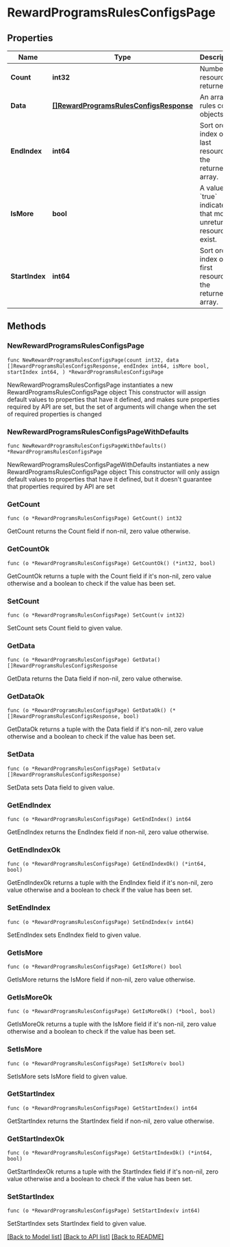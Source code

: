 # RewardProgramsRulesConfigsPage

## Properties

Name | Type | Description | Notes
------------ | ------------- | ------------- | -------------
**Count** | **int32** | Number of resources returned. | 
**Data** | [**[]RewardProgramsRulesConfigsResponse**](RewardProgramsRulesConfigsResponse.md) | An array of rules config objects. | 
**EndIndex** | **int64** | Sort order index of the last resource in the returned array. | 
**IsMore** | **bool** | A value of &#x60;true&#x60; indicates that more unreturned resources exist. | 
**StartIndex** | **int64** | Sort order index of the first resource in the returned array. | 

## Methods

### NewRewardProgramsRulesConfigsPage

`func NewRewardProgramsRulesConfigsPage(count int32, data []RewardProgramsRulesConfigsResponse, endIndex int64, isMore bool, startIndex int64, ) *RewardProgramsRulesConfigsPage`

NewRewardProgramsRulesConfigsPage instantiates a new RewardProgramsRulesConfigsPage object
This constructor will assign default values to properties that have it defined,
and makes sure properties required by API are set, but the set of arguments
will change when the set of required properties is changed

### NewRewardProgramsRulesConfigsPageWithDefaults

`func NewRewardProgramsRulesConfigsPageWithDefaults() *RewardProgramsRulesConfigsPage`

NewRewardProgramsRulesConfigsPageWithDefaults instantiates a new RewardProgramsRulesConfigsPage object
This constructor will only assign default values to properties that have it defined,
but it doesn't guarantee that properties required by API are set

### GetCount

`func (o *RewardProgramsRulesConfigsPage) GetCount() int32`

GetCount returns the Count field if non-nil, zero value otherwise.

### GetCountOk

`func (o *RewardProgramsRulesConfigsPage) GetCountOk() (*int32, bool)`

GetCountOk returns a tuple with the Count field if it's non-nil, zero value otherwise
and a boolean to check if the value has been set.

### SetCount

`func (o *RewardProgramsRulesConfigsPage) SetCount(v int32)`

SetCount sets Count field to given value.


### GetData

`func (o *RewardProgramsRulesConfigsPage) GetData() []RewardProgramsRulesConfigsResponse`

GetData returns the Data field if non-nil, zero value otherwise.

### GetDataOk

`func (o *RewardProgramsRulesConfigsPage) GetDataOk() (*[]RewardProgramsRulesConfigsResponse, bool)`

GetDataOk returns a tuple with the Data field if it's non-nil, zero value otherwise
and a boolean to check if the value has been set.

### SetData

`func (o *RewardProgramsRulesConfigsPage) SetData(v []RewardProgramsRulesConfigsResponse)`

SetData sets Data field to given value.


### GetEndIndex

`func (o *RewardProgramsRulesConfigsPage) GetEndIndex() int64`

GetEndIndex returns the EndIndex field if non-nil, zero value otherwise.

### GetEndIndexOk

`func (o *RewardProgramsRulesConfigsPage) GetEndIndexOk() (*int64, bool)`

GetEndIndexOk returns a tuple with the EndIndex field if it's non-nil, zero value otherwise
and a boolean to check if the value has been set.

### SetEndIndex

`func (o *RewardProgramsRulesConfigsPage) SetEndIndex(v int64)`

SetEndIndex sets EndIndex field to given value.


### GetIsMore

`func (o *RewardProgramsRulesConfigsPage) GetIsMore() bool`

GetIsMore returns the IsMore field if non-nil, zero value otherwise.

### GetIsMoreOk

`func (o *RewardProgramsRulesConfigsPage) GetIsMoreOk() (*bool, bool)`

GetIsMoreOk returns a tuple with the IsMore field if it's non-nil, zero value otherwise
and a boolean to check if the value has been set.

### SetIsMore

`func (o *RewardProgramsRulesConfigsPage) SetIsMore(v bool)`

SetIsMore sets IsMore field to given value.


### GetStartIndex

`func (o *RewardProgramsRulesConfigsPage) GetStartIndex() int64`

GetStartIndex returns the StartIndex field if non-nil, zero value otherwise.

### GetStartIndexOk

`func (o *RewardProgramsRulesConfigsPage) GetStartIndexOk() (*int64, bool)`

GetStartIndexOk returns a tuple with the StartIndex field if it's non-nil, zero value otherwise
and a boolean to check if the value has been set.

### SetStartIndex

`func (o *RewardProgramsRulesConfigsPage) SetStartIndex(v int64)`

SetStartIndex sets StartIndex field to given value.



[[Back to Model list]](../README.md#documentation-for-models) [[Back to API list]](../README.md#documentation-for-api-endpoints) [[Back to README]](../README.md)


